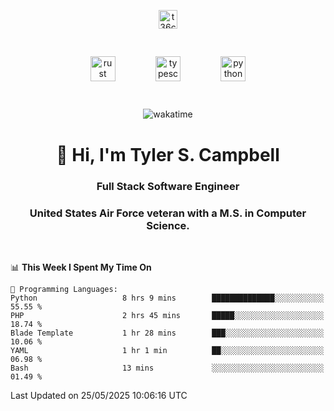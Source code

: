 <p align="center">
<a href="https://www.linkedin.com/in/t36campbell" target="blank"><img align="center" src="https://ik.imagekit.io/t36campbell/Portfolio/linkedin.png.original_m8bbGgPh6.png" alt="t36campbell" height="30" width="30" /></a>
</p>
<p align="center">
    <img src="https://rustacean.net/assets/rustacean-orig-noshadow.svg" alt="rust" width="40" height="40" style="margin: 6%;" />
    <img src="https://cdn.worldvectorlogo.com/logos/typescript.svg" alt="typescript" width="40" height="40" style="margin: 6%;" />
    <img src="https://cdn.worldvectorlogo.com/logos/python-5.svg" alt="python" width="40" height="40" style="margin: 6%;" />
</p>
<div align="center">
  
  ![wakatime](https://wakatime.com/badge/user/738aac7f-8868-4bc3-a1df-4c36703ee4b6.svg)
  
</div>

<h1 align="center">👋 Hi, I'm Tyler S. Campbell</h1>
<h3 align="center">Full Stack Software Engineer</h3>
<h3 align="center">United States Air Force veteran with a M.S. in Computer Science.</h3>
<br>

<!--START_SECTION:waka-->
📊 **This Week I Spent My Time On** 

```text
💬 Programming Languages: 
Python                   8 hrs 9 mins        ██████████████░░░░░░░░░░░   55.55 % 
PHP                      2 hrs 45 mins       █████░░░░░░░░░░░░░░░░░░░░   18.74 % 
Blade Template           1 hr 28 mins        ███░░░░░░░░░░░░░░░░░░░░░░   10.06 % 
YAML                     1 hr 1 min          ██░░░░░░░░░░░░░░░░░░░░░░░   06.98 % 
Bash                     13 mins             ░░░░░░░░░░░░░░░░░░░░░░░░░   01.49 % 
```


 Last Updated on 25/05/2025 10:06:16 UTC
<!--END_SECTION:waka-->
